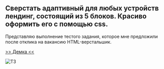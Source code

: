 ## Сверстать адаптивный для любых устройств лендинг, состоящий из 5 блоков. Красиво оформить его с помощью css. 

Представляю выполнение тестого задания, которое мне предложили после отклика на вакансию HTML-верстальшик.

[>> Демка <<](https://efremandre.github.io/leveup-test-task/)

![ТЗ](https://raw.githubusercontent.com/efremandre/LevelUp-test-task-/main/img/test_task_descript.png)
